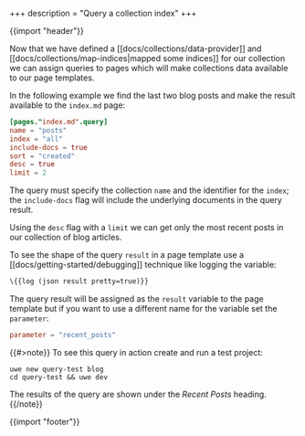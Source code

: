 +++
description = "Query a collection index"
+++

{{import "header"}}

Now that we have defined a [[docs/collections/data-provider]] and [[docs/collections/map-indices|mapped some indices]] for our collection we can assign queries to pages which will make collections data available to our page templates.

In the following example we find the last two blog posts and make the result available to the `index.md` page:

```toml
[pages."index.md".query]
name = "posts"
index = "all"
include-docs = true
sort = "created"
desc = true
limit = 2
```

The query must specify the collection `name` and the identifier for the `index`; the `include-docs` flag will include the underlying documents in the query result.

Using the `desc` flag with a `limit` we can get only the most recent posts in our collection of blog articles.

To see the shape of the query `result` in a page template use a [[docs/getting-started/debugging]] technique like logging the variable:

```handlebars
\{{log (json result pretty=true)}}
```

The query result will be assigned as the `result` variable to the page template but if you want to use a different name for the variable set the `parameter`:

```toml
parameter = "recent_posts"
```

{{#>note}}
To see this query in action create and run a test project:

```text
uwe new query-test blog
cd query-test && uwe dev
```

The results of the query are shown under the *Recent Posts* heading.
{{/note}}

{{import "footer"}}
